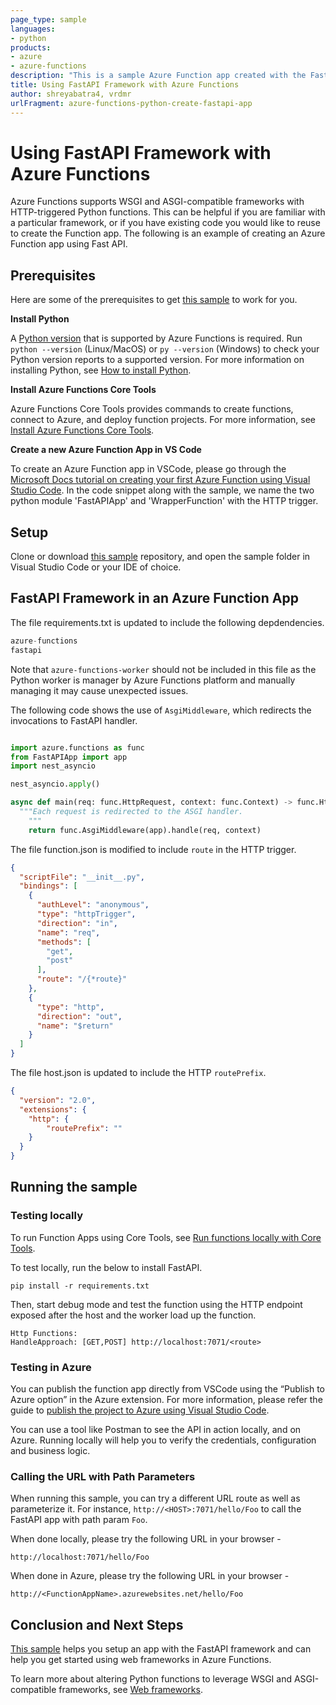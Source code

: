 ```yaml
---
page_type: sample
languages: 
- python
products: 
- azure
- azure-functions
description: "This is a sample Azure Function app created with the FastAPI framework."
title: Using FastAPI Framework with Azure Functions
author: shreyabatra4, vrdmr
urlFragment: azure-functions-python-create-fastapi-app
---
```


# Using FastAPI Framework with Azure Functions

Azure Functions supports WSGI and ASGI-compatible frameworks with HTTP-triggered Python functions. This can be helpful if you are familiar with a particular framework, or if you have existing code you would like to reuse to create the Function app. The following is an example of creating an Azure Function app using Fast API.
  
## Prerequisites

Here are some of the prerequisites to get [this sample](https://github.com/Azure-Samples/fastapi-app-on-azure-functions/) to work for you.

**Install Python**

A [Python version](https://docs.microsoft.com/azure/azure-functions/supported-languages#languages-by-runtime-version) that is supported by Azure Functions is required. Run `python --version` (Linux/MacOS) or `py --version` (Windows) to check your Python version reports to a supported version. For more information on installing Python, see [How to install Python](https://wiki.python.org/moin/BeginnersGuide/Download).

**Install Azure Functions Core Tools**

Azure Functions Core Tools provides commands to create functions, connect to Azure, and deploy function projects. For more information, see [Install Azure Functions Core Tools](https://docs.microsoft.com/en-us/azure/azure-functions/functions-run-local?tabs=v4%2Cwindows%2Ccsharp%2Cportal%2Cbash#install-the-azure-functions-core-tools).

**Create a new Azure Function App in VS Code**

To create an Azure Function app in VSCode, please go through the [Microsoft Docs tutorial on creating your first Azure Function using Visual Studio Code](https://docs.microsoft.com/en-us/azure/azure-functions/create-first-function-vs-code-python). In the code snippet along with the sample, we name the two python module 'FastAPIApp' and 'WrapperFunction' with the HTTP trigger.

## Setup

Clone or download [this sample](https://github.com/Azure-Samples/fastapi-app-on-azure-functions/) repository, and open the sample folder in Visual Studio Code or your IDE of choice.

## FastAPI Framework in an Azure Function App

The file requirements.txt is updated to include the following depdendencies.
```python
azure-functions
fastapi
```
Note that `azure-functions-worker` should not be included in this file as the Python worker is manager by Azure Functions platform and manually managing it may cause unexpected issues.

The following code shows the use of `AsgiMiddleware`, which redirects the invocations to FastAPI handler.
```python

import azure.functions as func
from FastAPIApp import app
import nest_asyncio

nest_asyncio.apply()

async def main(req: func.HttpRequest, context: func.Context) -> func.HttpResponse:
  """Each request is redirected to the ASGI handler.
    """
    return func.AsgiMiddleware(app).handle(req, context)
```

The file function.json is modified to include `route` in the HTTP trigger.
```json
{
  "scriptFile": "__init__.py",
  "bindings": [
    {
      "authLevel": "anonymous",
      "type": "httpTrigger",
      "direction": "in",
      "name": "req",
      "methods": [
        "get",
        "post"
      ],
      "route": "/{*route}"
    },
    {
      "type": "http",
      "direction": "out",
      "name": "$return"
    }
  ]
}
```

The file host.json is updated to include the HTTP `routePrefix`.
```json
{
  "version": "2.0",
  "extensions": {
    "http": {
        "routePrefix": ""
    }
  }
}
```

## Running the sample

### Testing locally

To run Function Apps using Core Tools, see [Run functions locally with Core Tools](https://docs.microsoft.com/en-us/azure/azure-functions/functions-run-local?tabs=v4%2Cwindows%2Cpython%2Cportal%2Cbash#start).

To test locally, run the below to install FastAPI.

```log
pip install -r requirements.txt
```

Then, start debug mode and test the function using the HTTP endpoint exposed after the host and the worker load up the function.

```log
Http Functions:
HandleApproach: [GET,POST] http://localhost:7071/<route>
```

### Testing in Azure

You can publish the function app directly from VSCode using the “Publish to Azure option” in the Azure extension. For more information, please refer the guide to [publish the project to Azure using Visual Studio Code](https://docs.microsoft.com/en-us/azure/azure-functions/create-first-function-vs-code-python#publish-the-project-to-azure).

You can use a tool like Postman to see the API in action locally, and on Azure. Running locally will help you to verify the credentials, configuration and business logic.

### Calling the URL with Path Parameters

When running this sample, you can try a different URL route as well as parameterize it. For instance, `http://<HOST>:7071/hello/Foo` to call the FastAPI app with path param `Foo`.

When done locally, please try the following URL in your browser -
```
http://localhost:7071/hello/Foo
```

When done in Azure, please try the following URL in your browser -
```
http://<FunctionAppName>.azurewebsites.net/hello/Foo
```

## Conclusion and Next Steps

[This sample](https://github.com/Azure-Samples/fastapi-app-on-azure-functions/) helps you setup an app with the FastAPI framework and can help you get started using web frameworks in Azure Functions.

To learn more about altering Python functions to leverage WSGI and ASGI-compatible frameworks, see [Web frameworks](https://docs.microsoft.com/azure/azure-functions/functions-reference-python?tabs=asgi%2Cazurecli-linux%2Capplication-level#web-frameworks).
